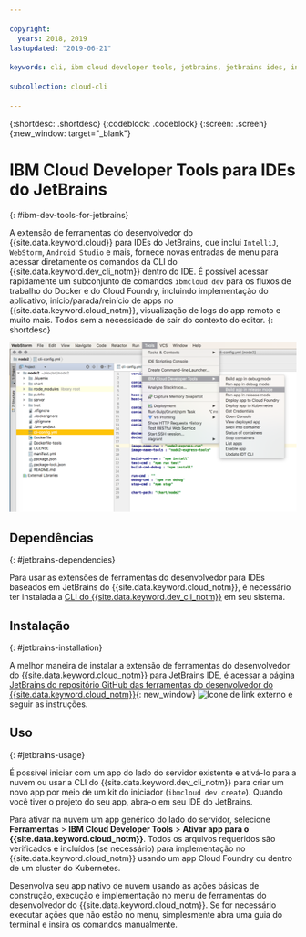 ```yaml
---

copyright:
  years: 2018, 2019
lastupdated: "2019-06-21"

keywords: cli, ibm cloud developer tools, jetbrains, jetbrains ides, intellij, webstorm, android studio, ibmcloud dev, view remote logs, ibmcloud docker commands

subcollection: cloud-cli

---
```


{:shortdesc: .shortdesc}
{:codeblock: .codeblock}
{:screen: .screen}
{:new_window: target="_blank"}

# IBM Cloud Developer Tools para IDEs do JetBrains
{: #ibm-dev-tools-for-jetbrains}

A extensão de ferramentas do desenvolvedor do {{site.data.keyword.cloud}} para IDEs do JetBrains, que inclui `IntelliJ`, `WebStorm`, `Android Studio` e mais, fornece novas entradas de menu para acessar diretamente os comandos da CLI
do {{site.data.keyword.dev_cli_notm}} dentro do IDE. É possível acessar rapidamente um subconjunto de comandos `ibmcloud dev` para os fluxos de trabalho do Docker e do Cloud Foundry, incluindo implementação do aplicativo, início/parada/reinício de apps no {{site.data.keyword.cloud_notm}}, visualização de logs do app remoto e muito mais. Todos sem a necessidade de sair do contexto do editor.
{: shortdesc}

![Captura de tela do IBM Cloud Developer Tools em execução no WebStorm IDE.](../images/jetbrains.png "Exemplo do menu de ferramentas do desenvolvedor do {{site.data.keyword.cloud_notm}} em execução no WebStorm IDE")

## Dependências
{: #jetbrains-dependencies}

Para usar as extensões de ferramentas do desenvolvedor para IDEs baseados em JetBrains do {{site.data.keyword.cloud_notm}}, é necessário ter instalada a [CLI do {{site.data.keyword.dev_cli_notm}}](/docs/cli?topic=cloud-cli-getting-started) em seu sistema.

## Instalação
{: #jetbrains-installation}

A melhor maneira de instalar a extensão de ferramentas do desenvolvedor do {{site.data.keyword.cloud_notm}} para JetBrains IDE, é acessar a [página JetBrains do repositório GitHub das ferramentas do desenvolvedor do {{site.data.keyword.cloud_notm}}](https://github.com/IBM-Cloud/ibm-cloud-developer-tools/tree/master/jetbrains){: new_window} ![Ícone de link externo](../../icons/launch-glyph.svg "Ícone de link externo") e seguir as instruções.

## Uso
{: #jetbrains-usage}

É possível iniciar com um app do lado do servidor existente e ativá-lo para a nuvem ou usar
a CLI do {{site.data.keyword.dev_cli_notm}} para criar um novo app por meio de um kit do iniciador (`ibmcloud dev create`). Quando você tiver o projeto do seu app, abra-o em seu IDE do JetBrains.

Para ativar na nuvem um app genérico do lado do servidor, selecione **Ferramentas** > **IBM Cloud Developer Tools** > **Ativar app para o {{site.data.keyword.cloud_notm}}**. Todos os arquivos requeridos são verificados e incluídos (se necessário) para implementação no {{site.data.keyword.cloud_notm}} usando um app Cloud Foundry ou dentro de um cluster do
Kubernetes.

Desenvolva seu app nativo de nuvem usando as ações básicas de construção, execução e
implementação no menu de ferramentas do desenvolvedor do {{site.data.keyword.cloud_notm}}. Se for necessário executar ações que não estão no menu, simplesmente abra uma guia do terminal e insira
os comandos manualmente.
